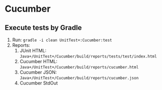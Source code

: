 # Cucumber

## Execute tests by Gradle

1. Run: `gradle -i clean UnitTest+:Cucumber:test`
2. Reports:
    1. JUnit HTML: `Java+/UnitTest+/Cucumber/build/reports/tests/test/index.html`
    2. Cucumber HTML: `Java+/UnitTest+/Cucumber/build/reports/cucumber.html`
    3. Cucumber JSON: `Java+/UnitTest+/Cucumber/build/reports/cucumber.json`
    4. Cucumber StdOut
